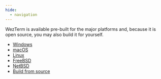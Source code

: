 ```yaml
---
hide:
  - navigation
---
```


WezTerm is available pre-built for the major platforms and, because it is open
source, you may also build it for yourself.

 - [Windows](install/windows.md)
 - [macOS](install/macos.md)
 - [Linux](install/linux.md)
 - [FreeBSD](install/freebsd.md)
 - [NetBSD](install/netbsd.md)
 - [Build from source](install/source.md)

